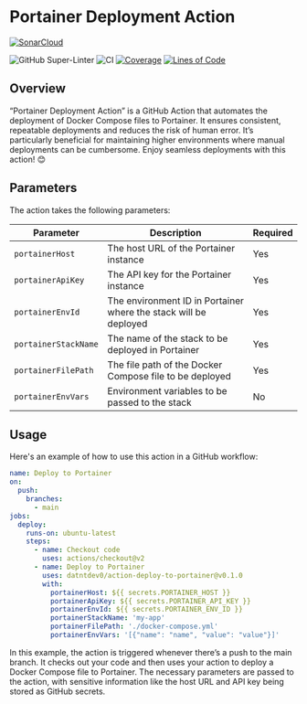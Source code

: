# Portainer Deployment Action

[![SonarCloud](https://sonarcloud.io/images/project_badges/sonarcloud-black.svg)](https://sonarcloud.io/summary/new_code?id=datntdev0_action-deploy-to-portainer)

![GitHub Super-Linter](https://github.com/datntdev0/action-deploy-to-portainer/actions/workflows/linter.yml/badge.svg)
![CI](https://github.com/datntdev0/action-deploy-to-portainer/actions/workflows/continuous-integration.yml/badge.svg)
[![Coverage](https://sonarcloud.io/api/project_badges/measure?project=datntdev0_action-deploy-to-portainer&metric=coverage)](https://sonarcloud.io/summary/new_code?id=datntdev0_action-deploy-to-portainer)
[![Lines of Code](https://sonarcloud.io/api/project_badges/measure?project=datntdev0_action-deploy-to-portainer&metric=ncloc)](https://sonarcloud.io/summary/new_code?id=datntdev0_action-deploy-to-portainer)

## Overview

“Portainer Deployment Action” is a GitHub Action that automates the deployment of Docker Compose files to Portainer. It ensures consistent, repeatable deployments and reduces the risk of human error. It’s particularly beneficial for maintaining higher environments where manual deployments can be cumbersome. Enjoy seamless deployments with this action! 😊

## Parameters

The action takes the following parameters:

| Parameter | Description | Required |
| --- | --- | --- |
| `portainerHost` | The host URL of the Portainer instance | Yes |
| `portainerApiKey` | The API key for the Portainer instance | Yes |
| `portainerEnvId` | The environment ID in Portainer where the stack will be deployed | Yes |
| `portainerStackName` | The name of the stack to be deployed in Portainer | Yes |
| `portainerFilePath` | The file path of the Docker Compose file to be deployed | Yes |
| `portainerEnvVars` | Environment variables to be passed to the stack | No |

## Usage

Here's an example of how to use this action in a GitHub workflow:

```yaml
name: Deploy to Portainer
on:
  push:
    branches:
      - main
jobs:
  deploy:
    runs-on: ubuntu-latest
    steps:
      - name: Checkout code
        uses: actions/checkout@v2
      - name: Deploy to Portainer
        uses: datntdev0/action-deploy-to-portainer@v0.1.0
        with:
          portainerHost: ${{ secrets.PORTAINER_HOST }}
          portainerApiKey: ${{ secrets.PORTAINER_API_KEY }}
          portainerEnvId: ${{ secrets.PORTAINER_ENV_ID }}
          portainerStackName: 'my-app'
          portainerFilePath: './docker-compose.yml'
          portainerEnvVars: '[{"name": "name", "value": "value"}]'
```

In this example, the action is triggered whenever there’s a push to the main branch. It checks out your code and then uses your action to deploy a Docker Compose file to Portainer. The necessary parameters are passed to the action, with sensitive information like the host URL and API key being stored as GitHub secrets.

